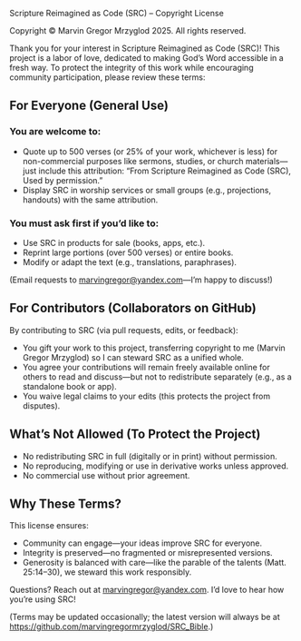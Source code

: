 Scripture Reimagined as Code (SRC) – Copyright License

Copyright © Marvin Gregor Mrzyglod 2025. All rights reserved.

Thank you for your interest in Scripture Reimagined as Code (SRC)! This project is a labor of love, dedicated to making God’s Word accessible in a fresh way. To protect the integrity of this work while encouraging community participation, please review these terms:

## For Everyone (General Use)
### You are welcome to:
- Quote up to 500 verses (or 25% of your work, whichever is less) for non-commercial purposes like sermons, studies, or church materials—just include this attribution: “From Scripture Reimagined as Code (SRC), Used by permission.”
- Display SRC in worship services or small groups (e.g., projections, handouts) with the same attribution.

### You must ask first if you’d like to:
- Use SRC in products for sale (books, apps, etc.).
- Reprint large portions (over 500 verses) or entire books.
- Modify or adapt the text (e.g., translations, paraphrases).

(Email requests to marvingregor@yandex.com—I’m happy to discuss!)

## For Contributors (Collaborators on GitHub)
By contributing to SRC (via pull requests, edits, or feedback):
- You gift your work to this project, transferring copyright to me (Marvin Gregor Mrzyglod) so I can steward SRC as a unified whole.
- You agree your contributions will remain freely available online for others to read and discuss—but not to redistribute separately (e.g., as a standalone book or app).
- You waive legal claims to your edits (this protects the project from disputes).

## What’s Not Allowed (To Protect the Project)
- No redistributing SRC in full (digitally or in print) without permission.
- No reproducing, modifying or use in derivative works unless approved.
- No commercial use without prior agreement.

## Why These Terms?
This license ensures:
- Community can engage—your ideas improve SRC for everyone.
- Integrity is preserved—no fragmented or misrepresented versions.
- Generosity is balanced with care—like the parable of the talents (Matt. 25:14–30), we steward this work responsibly.

Questions? Reach out at marvingregor@yandex.com. I’d love to hear how you’re using SRC!

(Terms may be updated occasionally; the latest version will always be at https://github.com/marvingregormrzyglod/SRC_Bible.)
